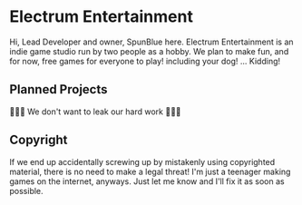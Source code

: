 # Electrum Entertainment
Hi, Lead Developer and owner, SpunBlue here. Electrum Entertainment is an indie game studio run by two people as a hobby. We plan to make fun, and for now, free games for everyone to play! including your dog! ... Kidding!

## Planned Projects
🤫🤫🤫 We don't want to leak our hard work 🤫🤫🤫

## Copyright
If we end up accidentally screwing up by mistakenly using copyrighted material, there is no need to make a legal threat! I'm just a teenager making games on the internet, anyways. Just let me know and I'll fix it as soon as possible.
